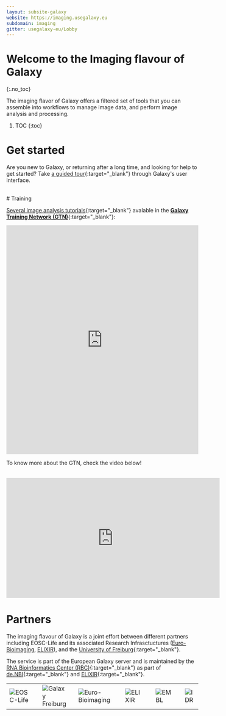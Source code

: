 ```yaml
---
layout: subsite-galaxy
website: https://imaging.usegalaxy.eu
subdomain: imaging
gitter: usegalaxy-eu/Lobby
---
```


# Welcome to the Imaging flavour of Galaxy
{:.no_toc}

The imaging flavor of Galaxy offers a filtered set of tools that you can assemble into workflows to manage image data, and perform image analysis and processing.


1. TOC
{:toc}

# Get started

Are you new to Galaxy, or returning after a long time, and looking for help to get started? Take [a guided tour](https://imaging.usegalaxy.eu/tours/core.galaxy_ui){:target="_blank"} through Galaxy's user interface.

<br>
# Training

[Several image analysis tutorials](https://training.galaxyproject.org/training-material/topics/imaging/){:target="_blank"} avalable in the [__Galaxy Training Network (GTN)__](https://training.galaxyproject.org){:target="_blank"}:

<iframe src="https://training.galaxyproject.org/training-material/tags/imaging/embed.html" height="600px" width="100%" class="gtn-embed" frameborder="0"></iframe> 

To know more about the GTN, check the video below!

<br>

<iframe width="560" height="315"
src="https://www.youtube.com/embed/lDqWxzWNk1k"
title="YouTube video player"
frameborder="0"
allow="accelerometer; autoplay; clipboard-write; encrypted-media; gyroscope; picture-in-picture"
allowfullscreen>
</iframe>

<br>

# Partners

The imaging flavour of Galaxy is a joint effort between different partners including EOSC-Life and its associated Research Infrasctuctures ([Euro-Bioimaging](https://www.eurobioimaging.eu/), [ELIXIR](https://elixir-europe.org/)), and the [University of Freiburg](https://galaxyproject.eu/freiburg/){:target="_blank"}.

The service is part of the European Galaxy server and is maintained by the [RNA Bioinformatics Center (RBC)](https://www.denbi.de/network/rna-bioinformatics-center-rbc){:target="_blank"} as part of [de.NBI](https://www.denbi.de){:target="_blank"} and [ELIXIR](http://elixir-europe.org){:target="_blank"}.

<table border="0"><tr>
<td width="10%">
<img alt="EOSC-Life" src="/assets/media/EOSC_logo.png" />
</td>
<td with="8%"></td>
<td width="12%">
<img alt="Galaxy Freiburg" src="/assets/media/freiburg-galaxy.svg" />
</td>
<td with="0%"></td>
<td width="30%">
<img alt="Euro-Bioimaging" src="/assets/media/eubi_logo.png" />
</td>
<td with="0%"></td>
<td width="10%">
<img alt="ELIXIR" src="/assets/media/elixir_logo.png" />
</td>
<td with="1%"></td>
<td width="13%">
<img alt="EMBL" src="/assets/media/logo_EMBL.png" />
</td>
<td with="3%"></td>
<td width="10%">
<img alt="IDR" src="/assets/media/idr_logo.png" />
</td>
</tr></table>

